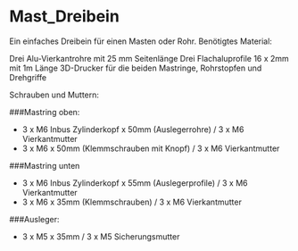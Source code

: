 # Mast_Dreibein
Ein einfaches Dreibein für einen Masten oder Rohr.
Benötigtes Material:

Drei Alu-Vierkantrohre mit 25 mm Seitenlänge
Drei Flachaluprofile 16 x 2mm mit 1m Länge
3D-Drucker für die beiden Mastringe, Rohrstopfen und Drehgriffe

Schrauben und Muttern:

###Mastring oben:
- 3 x M6 Inbus Zylinderkopf x 50mm (Auslegerrohre) / 3 x M6 Vierkantmutter
- 3 x M6 x 50mm (Klemmschrauben mit Knopf) / 3 x M6 Vierkantmutter

###Mastring unten
- 3 x M6 Inbus Zylinderkopf x 55mm (Auslegerprofile) / 3 x M6 Vierkantmutter
- 3 x M6 x 35mm (Klemmschrauben) / 3 x M6 Vierkantmutter

###Ausleger:
- 3 x M5 x 35mm  / 3 x M5 Sicherungsmutter



 
